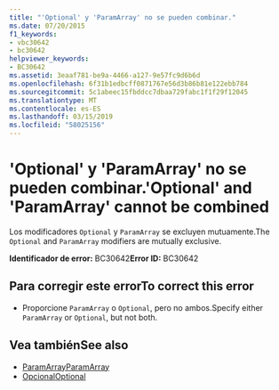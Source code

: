 ```yaml
---
title: "'Optional' y 'ParamArray' no se pueden combinar."
ms.date: 07/20/2015
f1_keywords:
- vbc30642
- bc30642
helpviewer_keywords:
- BC30642
ms.assetid: 3eaaf781-be9a-4466-a127-9e57fc9d6b6d
ms.openlocfilehash: 6f31b1edbcff0871767e56d3b86b81e122ebb784
ms.sourcegitcommit: 5c1abeec15fbddcc7dbaa729fabc1f1f29f12045
ms.translationtype: MT
ms.contentlocale: es-ES
ms.lasthandoff: 03/15/2019
ms.locfileid: "58025156"
---
```

# <a name="optional-and-paramarray-cannot-be-combined"></a><span data-ttu-id="43005-102">'Optional' y 'ParamArray' no se pueden combinar.</span><span class="sxs-lookup"><span data-stu-id="43005-102">'Optional' and 'ParamArray' cannot be combined</span></span>
<span data-ttu-id="43005-103">Los modificadores `Optional` y `ParamArray` se excluyen mutuamente.</span><span class="sxs-lookup"><span data-stu-id="43005-103">The `Optional` and `ParamArray` modifiers are mutually exclusive.</span></span>  
  
 <span data-ttu-id="43005-104">**Identificador de error:** BC30642</span><span class="sxs-lookup"><span data-stu-id="43005-104">**Error ID:** BC30642</span></span>  
  
## <a name="to-correct-this-error"></a><span data-ttu-id="43005-105">Para corregir este error</span><span class="sxs-lookup"><span data-stu-id="43005-105">To correct this error</span></span>  
  
-   <span data-ttu-id="43005-106">Proporcione `ParamArray` o `Optional`, pero no ambos.</span><span class="sxs-lookup"><span data-stu-id="43005-106">Specify either `ParamArray` or `Optional`, but not both.</span></span>  
  
## <a name="see-also"></a><span data-ttu-id="43005-107">Vea también</span><span class="sxs-lookup"><span data-stu-id="43005-107">See also</span></span>

- [<span data-ttu-id="43005-108">ParamArray</span><span class="sxs-lookup"><span data-stu-id="43005-108">ParamArray</span></span>](../../visual-basic/language-reference/modifiers/paramarray.md)
- [<span data-ttu-id="43005-109">Opcional</span><span class="sxs-lookup"><span data-stu-id="43005-109">Optional</span></span>](../../visual-basic/language-reference/modifiers/optional.md)
